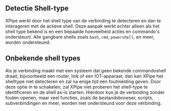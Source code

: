 ## Detectie Shell-type

XPipe werkt door het shell type van de verbinding te detecteren en dan te interageren met de actieve shell. Deze aanpak werkt echter alleen als het shell type bekend is en een bepaalde hoeveelheid acties en commando's ondersteunt. Alle gangbare shells zoals `bash`, `cmd`, `powershell`, en meer, worden ondersteund.

## Onbekende shell types

Als je verbinding maakt met een systeem dat geen bekende commandoshell draait, bijvoorbeeld een router, link of een IOT-apparaat, dan kan XPipe het shelltype niet detecteren en zal na enige tijd een foutmelding geven. Door deze optie in te schakelen, zal XPipe niet proberen het shell-type te identificeren en de shell as-is starten. Hierdoor kun je de verbinding zonder fouten openen, maar veel functies, zoals de bestandsbrowser, scripts, subverbindingen en meer, worden niet ondersteund voor deze verbinding.
